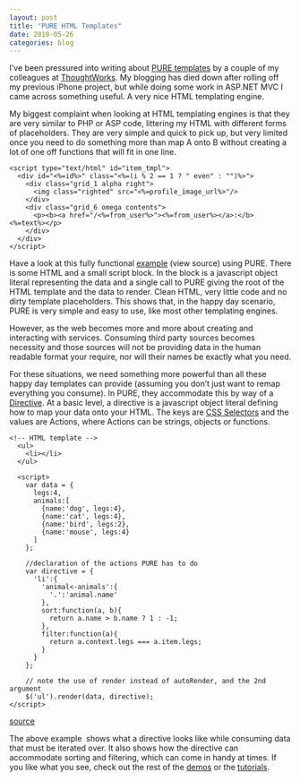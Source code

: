 ```yaml
---
layout: post
title: "PURE HTML Templates"
date: 2010-05-26
categories: blog
---
```


I’ve been pressured into writing about [PURE templates](http://beebole.com/pure/) by a couple of my colleagues at [ThoughtWorks](http://www.thoughtworks.com/). My blogging has died down after rolling off my previous iPhone project, but while doing some work in ASP.NET MVC I came across something useful. A very nice HTML templating engine.

My biggest complaint when looking at HTML templating engines is that they are very similar to PHP or ASP code, littering my HTML with different forms of placeholders. They are very simple and quick to pick up, but very limited once you need to do something more than map A onto B without creating a lot of one off functions that will fit in one line.

```
<script type="text/html" id="item_tmpl">
  <div id="<%=id%>" class="<%=(i % 2 == 1 ? " even" : "")%>">
    <div class="grid_1 alpha right">
      <img class="righted" src="<%=profile_image_url%>"/>
    </div>
    <div class="grid_6 omega contents">
      <p><b><a href="/<%=from_user%>"><%=from_user%></a>:</b> <%=text%></p>
    </div>
  </div>
</script>
```

Have a look at this fully functional [example](http://beebole.com/pure_git/tutorial/tuto1.html) (view source) using PURE. There is some HTML and a small script block. In the block is a javascript object literal representing the data and a single call to PURE giving the root of the HTML template and the data to render. Clean HTML, very little code and no dirty template placeholders. This shows that, in the happy day scenario, PURE is very simple and easy to use, like most other templating engines.

However, as the web becomes more and more about creating and interacting with services. Consuming third party sources becomes necessity and those sources will not be providing data in the human readable format your require, nor will their names be exactly what you need.

For these situations, we need something more powerful than all these happy day templates can provide (assuming you don’t just want to remap everything you consume). In PURE, they accommodate this by way of a [Directive](http://beebole.com/pure/documentation/what-is-a-directive/). At a basic level, a directive is a javascript object literal defining how to map your data onto your HTML. The keys are [CSS Selectors](http://www.w3.org/TR/css3-selectors/#selectors) and the values are Actions, where Actions can be strings, objects or functions.

```
<!-- HTML template -->
  <ul>
    <li></li>
  </ul>

  <script>
    var data = {
      legs:4,
      animals:[
        {name:'dog', legs:4},
        {name:'cat', legs:4},
        {name:'bird', legs:2},
        {name:'mouse', legs:4}
      ]
    };

    //declaration of the actions PURE has to do
    var directive = {
      'li':{
        'animal<-animals':{
          '.':'animal.name'
        },
        sort:function(a, b){
          return a.name > b.name ? 1 : -1;
        },
        filter:function(a){
          return a.context.legs === a.item.legs;
        }
      }
    };

    // note the use of render instead of autoRender, and the 2nd argument
    $('ul').render(data, directive);
</script>
```
[source](http://beebole.com/pure/documentation/iteration-with-directives/)

The above example&#160; shows what a directive looks like while consuming data that must be iterated over. It also shows how the directive can accommodate sorting and filtering, which can come in handy at times. If you like what you see, check out the rest of the [demos](http://beebole.com/pure/demos/) or the [tutorials](http://beebole.com/pure/documentation/tutorials/).
